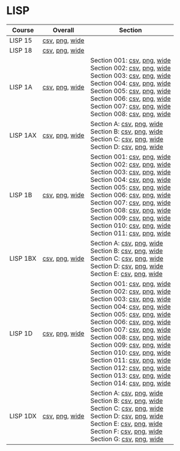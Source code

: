 # LISP

| Course | Overall | Section |
| ------ | ------- | ------- |
| LISP 15 | [csv](https://github.com/UCSD-Historical-Enrollment-Data/2022Fall/blob/main/overall/LISP%2015.csv), [png](https://raw.githubusercontent.com/UCSD-Historical-Enrollment-Data/2022Fall/main/plot_overall/LISP%2015.png), [wide](https://raw.githubusercontent.com/UCSD-Historical-Enrollment-Data/2022Fall/main/plot_overall_wide/LISP%2015.png) |  |
| LISP 18 | [csv](https://github.com/UCSD-Historical-Enrollment-Data/2022Fall/blob/main/overall/LISP%2018.csv), [png](https://raw.githubusercontent.com/UCSD-Historical-Enrollment-Data/2022Fall/main/plot_overall/LISP%2018.png), [wide](https://raw.githubusercontent.com/UCSD-Historical-Enrollment-Data/2022Fall/main/plot_overall_wide/LISP%2018.png) |  |
| LISP 1A | [csv](https://github.com/UCSD-Historical-Enrollment-Data/2022Fall/blob/main/overall/LISP%201A.csv), [png](https://raw.githubusercontent.com/UCSD-Historical-Enrollment-Data/2022Fall/main/plot_overall/LISP%201A.png), [wide](https://raw.githubusercontent.com/UCSD-Historical-Enrollment-Data/2022Fall/main/plot_overall_wide/LISP%201A.png) | Section 001: [csv](https://github.com/UCSD-Historical-Enrollment-Data/2022Fall/blob/main/section/LISP%201A_001.csv), [png](https://raw.githubusercontent.com/UCSD-Historical-Enrollment-Data/2022Fall/main/plot_section/LISP%201A_001.png), [wide](https://raw.githubusercontent.com/UCSD-Historical-Enrollment-Data/2022Fall/main/plot_section_wide/LISP%201A_001.png)<br>Section 002: [csv](https://github.com/UCSD-Historical-Enrollment-Data/2022Fall/blob/main/section/LISP%201A_002.csv), [png](https://raw.githubusercontent.com/UCSD-Historical-Enrollment-Data/2022Fall/main/plot_section/LISP%201A_002.png), [wide](https://raw.githubusercontent.com/UCSD-Historical-Enrollment-Data/2022Fall/main/plot_section_wide/LISP%201A_002.png)<br>Section 003: [csv](https://github.com/UCSD-Historical-Enrollment-Data/2022Fall/blob/main/section/LISP%201A_003.csv), [png](https://raw.githubusercontent.com/UCSD-Historical-Enrollment-Data/2022Fall/main/plot_section/LISP%201A_003.png), [wide](https://raw.githubusercontent.com/UCSD-Historical-Enrollment-Data/2022Fall/main/plot_section_wide/LISP%201A_003.png)<br>Section 004: [csv](https://github.com/UCSD-Historical-Enrollment-Data/2022Fall/blob/main/section/LISP%201A_004.csv), [png](https://raw.githubusercontent.com/UCSD-Historical-Enrollment-Data/2022Fall/main/plot_section/LISP%201A_004.png), [wide](https://raw.githubusercontent.com/UCSD-Historical-Enrollment-Data/2022Fall/main/plot_section_wide/LISP%201A_004.png)<br>Section 005: [csv](https://github.com/UCSD-Historical-Enrollment-Data/2022Fall/blob/main/section/LISP%201A_005.csv), [png](https://raw.githubusercontent.com/UCSD-Historical-Enrollment-Data/2022Fall/main/plot_section/LISP%201A_005.png), [wide](https://raw.githubusercontent.com/UCSD-Historical-Enrollment-Data/2022Fall/main/plot_section_wide/LISP%201A_005.png)<br>Section 006: [csv](https://github.com/UCSD-Historical-Enrollment-Data/2022Fall/blob/main/section/LISP%201A_006.csv), [png](https://raw.githubusercontent.com/UCSD-Historical-Enrollment-Data/2022Fall/main/plot_section/LISP%201A_006.png), [wide](https://raw.githubusercontent.com/UCSD-Historical-Enrollment-Data/2022Fall/main/plot_section_wide/LISP%201A_006.png)<br>Section 007: [csv](https://github.com/UCSD-Historical-Enrollment-Data/2022Fall/blob/main/section/LISP%201A_007.csv), [png](https://raw.githubusercontent.com/UCSD-Historical-Enrollment-Data/2022Fall/main/plot_section/LISP%201A_007.png), [wide](https://raw.githubusercontent.com/UCSD-Historical-Enrollment-Data/2022Fall/main/plot_section_wide/LISP%201A_007.png)<br>Section 008: [csv](https://github.com/UCSD-Historical-Enrollment-Data/2022Fall/blob/main/section/LISP%201A_008.csv), [png](https://raw.githubusercontent.com/UCSD-Historical-Enrollment-Data/2022Fall/main/plot_section/LISP%201A_008.png), [wide](https://raw.githubusercontent.com/UCSD-Historical-Enrollment-Data/2022Fall/main/plot_section_wide/LISP%201A_008.png) |
| LISP 1AX | [csv](https://github.com/UCSD-Historical-Enrollment-Data/2022Fall/blob/main/overall/LISP%201AX.csv), [png](https://raw.githubusercontent.com/UCSD-Historical-Enrollment-Data/2022Fall/main/plot_overall/LISP%201AX.png), [wide](https://raw.githubusercontent.com/UCSD-Historical-Enrollment-Data/2022Fall/main/plot_overall_wide/LISP%201AX.png) | Section A: [csv](https://github.com/UCSD-Historical-Enrollment-Data/2022Fall/blob/main/section/LISP%201AX_A.csv), [png](https://raw.githubusercontent.com/UCSD-Historical-Enrollment-Data/2022Fall/main/plot_section/LISP%201AX_A.png), [wide](https://raw.githubusercontent.com/UCSD-Historical-Enrollment-Data/2022Fall/main/plot_section_wide/LISP%201AX_A.png)<br>Section B: [csv](https://github.com/UCSD-Historical-Enrollment-Data/2022Fall/blob/main/section/LISP%201AX_B.csv), [png](https://raw.githubusercontent.com/UCSD-Historical-Enrollment-Data/2022Fall/main/plot_section/LISP%201AX_B.png), [wide](https://raw.githubusercontent.com/UCSD-Historical-Enrollment-Data/2022Fall/main/plot_section_wide/LISP%201AX_B.png)<br>Section C: [csv](https://github.com/UCSD-Historical-Enrollment-Data/2022Fall/blob/main/section/LISP%201AX_C.csv), [png](https://raw.githubusercontent.com/UCSD-Historical-Enrollment-Data/2022Fall/main/plot_section/LISP%201AX_C.png), [wide](https://raw.githubusercontent.com/UCSD-Historical-Enrollment-Data/2022Fall/main/plot_section_wide/LISP%201AX_C.png)<br>Section D: [csv](https://github.com/UCSD-Historical-Enrollment-Data/2022Fall/blob/main/section/LISP%201AX_D.csv), [png](https://raw.githubusercontent.com/UCSD-Historical-Enrollment-Data/2022Fall/main/plot_section/LISP%201AX_D.png), [wide](https://raw.githubusercontent.com/UCSD-Historical-Enrollment-Data/2022Fall/main/plot_section_wide/LISP%201AX_D.png) |
| LISP 1B | [csv](https://github.com/UCSD-Historical-Enrollment-Data/2022Fall/blob/main/overall/LISP%201B.csv), [png](https://raw.githubusercontent.com/UCSD-Historical-Enrollment-Data/2022Fall/main/plot_overall/LISP%201B.png), [wide](https://raw.githubusercontent.com/UCSD-Historical-Enrollment-Data/2022Fall/main/plot_overall_wide/LISP%201B.png) | Section 001: [csv](https://github.com/UCSD-Historical-Enrollment-Data/2022Fall/blob/main/section/LISP%201B_001.csv), [png](https://raw.githubusercontent.com/UCSD-Historical-Enrollment-Data/2022Fall/main/plot_section/LISP%201B_001.png), [wide](https://raw.githubusercontent.com/UCSD-Historical-Enrollment-Data/2022Fall/main/plot_section_wide/LISP%201B_001.png)<br>Section 002: [csv](https://github.com/UCSD-Historical-Enrollment-Data/2022Fall/blob/main/section/LISP%201B_002.csv), [png](https://raw.githubusercontent.com/UCSD-Historical-Enrollment-Data/2022Fall/main/plot_section/LISP%201B_002.png), [wide](https://raw.githubusercontent.com/UCSD-Historical-Enrollment-Data/2022Fall/main/plot_section_wide/LISP%201B_002.png)<br>Section 003: [csv](https://github.com/UCSD-Historical-Enrollment-Data/2022Fall/blob/main/section/LISP%201B_003.csv), [png](https://raw.githubusercontent.com/UCSD-Historical-Enrollment-Data/2022Fall/main/plot_section/LISP%201B_003.png), [wide](https://raw.githubusercontent.com/UCSD-Historical-Enrollment-Data/2022Fall/main/plot_section_wide/LISP%201B_003.png)<br>Section 004: [csv](https://github.com/UCSD-Historical-Enrollment-Data/2022Fall/blob/main/section/LISP%201B_004.csv), [png](https://raw.githubusercontent.com/UCSD-Historical-Enrollment-Data/2022Fall/main/plot_section/LISP%201B_004.png), [wide](https://raw.githubusercontent.com/UCSD-Historical-Enrollment-Data/2022Fall/main/plot_section_wide/LISP%201B_004.png)<br>Section 005: [csv](https://github.com/UCSD-Historical-Enrollment-Data/2022Fall/blob/main/section/LISP%201B_005.csv), [png](https://raw.githubusercontent.com/UCSD-Historical-Enrollment-Data/2022Fall/main/plot_section/LISP%201B_005.png), [wide](https://raw.githubusercontent.com/UCSD-Historical-Enrollment-Data/2022Fall/main/plot_section_wide/LISP%201B_005.png)<br>Section 006: [csv](https://github.com/UCSD-Historical-Enrollment-Data/2022Fall/blob/main/section/LISP%201B_006.csv), [png](https://raw.githubusercontent.com/UCSD-Historical-Enrollment-Data/2022Fall/main/plot_section/LISP%201B_006.png), [wide](https://raw.githubusercontent.com/UCSD-Historical-Enrollment-Data/2022Fall/main/plot_section_wide/LISP%201B_006.png)<br>Section 007: [csv](https://github.com/UCSD-Historical-Enrollment-Data/2022Fall/blob/main/section/LISP%201B_007.csv), [png](https://raw.githubusercontent.com/UCSD-Historical-Enrollment-Data/2022Fall/main/plot_section/LISP%201B_007.png), [wide](https://raw.githubusercontent.com/UCSD-Historical-Enrollment-Data/2022Fall/main/plot_section_wide/LISP%201B_007.png)<br>Section 008: [csv](https://github.com/UCSD-Historical-Enrollment-Data/2022Fall/blob/main/section/LISP%201B_008.csv), [png](https://raw.githubusercontent.com/UCSD-Historical-Enrollment-Data/2022Fall/main/plot_section/LISP%201B_008.png), [wide](https://raw.githubusercontent.com/UCSD-Historical-Enrollment-Data/2022Fall/main/plot_section_wide/LISP%201B_008.png)<br>Section 009: [csv](https://github.com/UCSD-Historical-Enrollment-Data/2022Fall/blob/main/section/LISP%201B_009.csv), [png](https://raw.githubusercontent.com/UCSD-Historical-Enrollment-Data/2022Fall/main/plot_section/LISP%201B_009.png), [wide](https://raw.githubusercontent.com/UCSD-Historical-Enrollment-Data/2022Fall/main/plot_section_wide/LISP%201B_009.png)<br>Section 010: [csv](https://github.com/UCSD-Historical-Enrollment-Data/2022Fall/blob/main/section/LISP%201B_010.csv), [png](https://raw.githubusercontent.com/UCSD-Historical-Enrollment-Data/2022Fall/main/plot_section/LISP%201B_010.png), [wide](https://raw.githubusercontent.com/UCSD-Historical-Enrollment-Data/2022Fall/main/plot_section_wide/LISP%201B_010.png)<br>Section 011: [csv](https://github.com/UCSD-Historical-Enrollment-Data/2022Fall/blob/main/section/LISP%201B_011.csv), [png](https://raw.githubusercontent.com/UCSD-Historical-Enrollment-Data/2022Fall/main/plot_section/LISP%201B_011.png), [wide](https://raw.githubusercontent.com/UCSD-Historical-Enrollment-Data/2022Fall/main/plot_section_wide/LISP%201B_011.png) |
| LISP 1BX | [csv](https://github.com/UCSD-Historical-Enrollment-Data/2022Fall/blob/main/overall/LISP%201BX.csv), [png](https://raw.githubusercontent.com/UCSD-Historical-Enrollment-Data/2022Fall/main/plot_overall/LISP%201BX.png), [wide](https://raw.githubusercontent.com/UCSD-Historical-Enrollment-Data/2022Fall/main/plot_overall_wide/LISP%201BX.png) | Section A: [csv](https://github.com/UCSD-Historical-Enrollment-Data/2022Fall/blob/main/section/LISP%201BX_A.csv), [png](https://raw.githubusercontent.com/UCSD-Historical-Enrollment-Data/2022Fall/main/plot_section/LISP%201BX_A.png), [wide](https://raw.githubusercontent.com/UCSD-Historical-Enrollment-Data/2022Fall/main/plot_section_wide/LISP%201BX_A.png)<br>Section B: [csv](https://github.com/UCSD-Historical-Enrollment-Data/2022Fall/blob/main/section/LISP%201BX_B.csv), [png](https://raw.githubusercontent.com/UCSD-Historical-Enrollment-Data/2022Fall/main/plot_section/LISP%201BX_B.png), [wide](https://raw.githubusercontent.com/UCSD-Historical-Enrollment-Data/2022Fall/main/plot_section_wide/LISP%201BX_B.png)<br>Section C: [csv](https://github.com/UCSD-Historical-Enrollment-Data/2022Fall/blob/main/section/LISP%201BX_C.csv), [png](https://raw.githubusercontent.com/UCSD-Historical-Enrollment-Data/2022Fall/main/plot_section/LISP%201BX_C.png), [wide](https://raw.githubusercontent.com/UCSD-Historical-Enrollment-Data/2022Fall/main/plot_section_wide/LISP%201BX_C.png)<br>Section D: [csv](https://github.com/UCSD-Historical-Enrollment-Data/2022Fall/blob/main/section/LISP%201BX_D.csv), [png](https://raw.githubusercontent.com/UCSD-Historical-Enrollment-Data/2022Fall/main/plot_section/LISP%201BX_D.png), [wide](https://raw.githubusercontent.com/UCSD-Historical-Enrollment-Data/2022Fall/main/plot_section_wide/LISP%201BX_D.png)<br>Section E: [csv](https://github.com/UCSD-Historical-Enrollment-Data/2022Fall/blob/main/section/LISP%201BX_E.csv), [png](https://raw.githubusercontent.com/UCSD-Historical-Enrollment-Data/2022Fall/main/plot_section/LISP%201BX_E.png), [wide](https://raw.githubusercontent.com/UCSD-Historical-Enrollment-Data/2022Fall/main/plot_section_wide/LISP%201BX_E.png) |
| LISP 1D | [csv](https://github.com/UCSD-Historical-Enrollment-Data/2022Fall/blob/main/overall/LISP%201D.csv), [png](https://raw.githubusercontent.com/UCSD-Historical-Enrollment-Data/2022Fall/main/plot_overall/LISP%201D.png), [wide](https://raw.githubusercontent.com/UCSD-Historical-Enrollment-Data/2022Fall/main/plot_overall_wide/LISP%201D.png) | Section 001: [csv](https://github.com/UCSD-Historical-Enrollment-Data/2022Fall/blob/main/section/LISP%201D_001.csv), [png](https://raw.githubusercontent.com/UCSD-Historical-Enrollment-Data/2022Fall/main/plot_section/LISP%201D_001.png), [wide](https://raw.githubusercontent.com/UCSD-Historical-Enrollment-Data/2022Fall/main/plot_section_wide/LISP%201D_001.png)<br>Section 002: [csv](https://github.com/UCSD-Historical-Enrollment-Data/2022Fall/blob/main/section/LISP%201D_002.csv), [png](https://raw.githubusercontent.com/UCSD-Historical-Enrollment-Data/2022Fall/main/plot_section/LISP%201D_002.png), [wide](https://raw.githubusercontent.com/UCSD-Historical-Enrollment-Data/2022Fall/main/plot_section_wide/LISP%201D_002.png)<br>Section 003: [csv](https://github.com/UCSD-Historical-Enrollment-Data/2022Fall/blob/main/section/LISP%201D_003.csv), [png](https://raw.githubusercontent.com/UCSD-Historical-Enrollment-Data/2022Fall/main/plot_section/LISP%201D_003.png), [wide](https://raw.githubusercontent.com/UCSD-Historical-Enrollment-Data/2022Fall/main/plot_section_wide/LISP%201D_003.png)<br>Section 004: [csv](https://github.com/UCSD-Historical-Enrollment-Data/2022Fall/blob/main/section/LISP%201D_004.csv), [png](https://raw.githubusercontent.com/UCSD-Historical-Enrollment-Data/2022Fall/main/plot_section/LISP%201D_004.png), [wide](https://raw.githubusercontent.com/UCSD-Historical-Enrollment-Data/2022Fall/main/plot_section_wide/LISP%201D_004.png)<br>Section 005: [csv](https://github.com/UCSD-Historical-Enrollment-Data/2022Fall/blob/main/section/LISP%201D_005.csv), [png](https://raw.githubusercontent.com/UCSD-Historical-Enrollment-Data/2022Fall/main/plot_section/LISP%201D_005.png), [wide](https://raw.githubusercontent.com/UCSD-Historical-Enrollment-Data/2022Fall/main/plot_section_wide/LISP%201D_005.png)<br>Section 006: [csv](https://github.com/UCSD-Historical-Enrollment-Data/2022Fall/blob/main/section/LISP%201D_006.csv), [png](https://raw.githubusercontent.com/UCSD-Historical-Enrollment-Data/2022Fall/main/plot_section/LISP%201D_006.png), [wide](https://raw.githubusercontent.com/UCSD-Historical-Enrollment-Data/2022Fall/main/plot_section_wide/LISP%201D_006.png)<br>Section 007: [csv](https://github.com/UCSD-Historical-Enrollment-Data/2022Fall/blob/main/section/LISP%201D_007.csv), [png](https://raw.githubusercontent.com/UCSD-Historical-Enrollment-Data/2022Fall/main/plot_section/LISP%201D_007.png), [wide](https://raw.githubusercontent.com/UCSD-Historical-Enrollment-Data/2022Fall/main/plot_section_wide/LISP%201D_007.png)<br>Section 008: [csv](https://github.com/UCSD-Historical-Enrollment-Data/2022Fall/blob/main/section/LISP%201D_008.csv), [png](https://raw.githubusercontent.com/UCSD-Historical-Enrollment-Data/2022Fall/main/plot_section/LISP%201D_008.png), [wide](https://raw.githubusercontent.com/UCSD-Historical-Enrollment-Data/2022Fall/main/plot_section_wide/LISP%201D_008.png)<br>Section 009: [csv](https://github.com/UCSD-Historical-Enrollment-Data/2022Fall/blob/main/section/LISP%201D_009.csv), [png](https://raw.githubusercontent.com/UCSD-Historical-Enrollment-Data/2022Fall/main/plot_section/LISP%201D_009.png), [wide](https://raw.githubusercontent.com/UCSD-Historical-Enrollment-Data/2022Fall/main/plot_section_wide/LISP%201D_009.png)<br>Section 010: [csv](https://github.com/UCSD-Historical-Enrollment-Data/2022Fall/blob/main/section/LISP%201D_010.csv), [png](https://raw.githubusercontent.com/UCSD-Historical-Enrollment-Data/2022Fall/main/plot_section/LISP%201D_010.png), [wide](https://raw.githubusercontent.com/UCSD-Historical-Enrollment-Data/2022Fall/main/plot_section_wide/LISP%201D_010.png)<br>Section 011: [csv](https://github.com/UCSD-Historical-Enrollment-Data/2022Fall/blob/main/section/LISP%201D_011.csv), [png](https://raw.githubusercontent.com/UCSD-Historical-Enrollment-Data/2022Fall/main/plot_section/LISP%201D_011.png), [wide](https://raw.githubusercontent.com/UCSD-Historical-Enrollment-Data/2022Fall/main/plot_section_wide/LISP%201D_011.png)<br>Section 012: [csv](https://github.com/UCSD-Historical-Enrollment-Data/2022Fall/blob/main/section/LISP%201D_012.csv), [png](https://raw.githubusercontent.com/UCSD-Historical-Enrollment-Data/2022Fall/main/plot_section/LISP%201D_012.png), [wide](https://raw.githubusercontent.com/UCSD-Historical-Enrollment-Data/2022Fall/main/plot_section_wide/LISP%201D_012.png)<br>Section 013: [csv](https://github.com/UCSD-Historical-Enrollment-Data/2022Fall/blob/main/section/LISP%201D_013.csv), [png](https://raw.githubusercontent.com/UCSD-Historical-Enrollment-Data/2022Fall/main/plot_section/LISP%201D_013.png), [wide](https://raw.githubusercontent.com/UCSD-Historical-Enrollment-Data/2022Fall/main/plot_section_wide/LISP%201D_013.png)<br>Section 014: [csv](https://github.com/UCSD-Historical-Enrollment-Data/2022Fall/blob/main/section/LISP%201D_014.csv), [png](https://raw.githubusercontent.com/UCSD-Historical-Enrollment-Data/2022Fall/main/plot_section/LISP%201D_014.png), [wide](https://raw.githubusercontent.com/UCSD-Historical-Enrollment-Data/2022Fall/main/plot_section_wide/LISP%201D_014.png) |
| LISP 1DX | [csv](https://github.com/UCSD-Historical-Enrollment-Data/2022Fall/blob/main/overall/LISP%201DX.csv), [png](https://raw.githubusercontent.com/UCSD-Historical-Enrollment-Data/2022Fall/main/plot_overall/LISP%201DX.png), [wide](https://raw.githubusercontent.com/UCSD-Historical-Enrollment-Data/2022Fall/main/plot_overall_wide/LISP%201DX.png) | Section A: [csv](https://github.com/UCSD-Historical-Enrollment-Data/2022Fall/blob/main/section/LISP%201DX_A.csv), [png](https://raw.githubusercontent.com/UCSD-Historical-Enrollment-Data/2022Fall/main/plot_section/LISP%201DX_A.png), [wide](https://raw.githubusercontent.com/UCSD-Historical-Enrollment-Data/2022Fall/main/plot_section_wide/LISP%201DX_A.png)<br>Section B: [csv](https://github.com/UCSD-Historical-Enrollment-Data/2022Fall/blob/main/section/LISP%201DX_B.csv), [png](https://raw.githubusercontent.com/UCSD-Historical-Enrollment-Data/2022Fall/main/plot_section/LISP%201DX_B.png), [wide](https://raw.githubusercontent.com/UCSD-Historical-Enrollment-Data/2022Fall/main/plot_section_wide/LISP%201DX_B.png)<br>Section C: [csv](https://github.com/UCSD-Historical-Enrollment-Data/2022Fall/blob/main/section/LISP%201DX_C.csv), [png](https://raw.githubusercontent.com/UCSD-Historical-Enrollment-Data/2022Fall/main/plot_section/LISP%201DX_C.png), [wide](https://raw.githubusercontent.com/UCSD-Historical-Enrollment-Data/2022Fall/main/plot_section_wide/LISP%201DX_C.png)<br>Section D: [csv](https://github.com/UCSD-Historical-Enrollment-Data/2022Fall/blob/main/section/LISP%201DX_D.csv), [png](https://raw.githubusercontent.com/UCSD-Historical-Enrollment-Data/2022Fall/main/plot_section/LISP%201DX_D.png), [wide](https://raw.githubusercontent.com/UCSD-Historical-Enrollment-Data/2022Fall/main/plot_section_wide/LISP%201DX_D.png)<br>Section E: [csv](https://github.com/UCSD-Historical-Enrollment-Data/2022Fall/blob/main/section/LISP%201DX_E.csv), [png](https://raw.githubusercontent.com/UCSD-Historical-Enrollment-Data/2022Fall/main/plot_section/LISP%201DX_E.png), [wide](https://raw.githubusercontent.com/UCSD-Historical-Enrollment-Data/2022Fall/main/plot_section_wide/LISP%201DX_E.png)<br>Section F: [csv](https://github.com/UCSD-Historical-Enrollment-Data/2022Fall/blob/main/section/LISP%201DX_F.csv), [png](https://raw.githubusercontent.com/UCSD-Historical-Enrollment-Data/2022Fall/main/plot_section/LISP%201DX_F.png), [wide](https://raw.githubusercontent.com/UCSD-Historical-Enrollment-Data/2022Fall/main/plot_section_wide/LISP%201DX_F.png)<br>Section G: [csv](https://github.com/UCSD-Historical-Enrollment-Data/2022Fall/blob/main/section/LISP%201DX_G.csv), [png](https://raw.githubusercontent.com/UCSD-Historical-Enrollment-Data/2022Fall/main/plot_section/LISP%201DX_G.png), [wide](https://raw.githubusercontent.com/UCSD-Historical-Enrollment-Data/2022Fall/main/plot_section_wide/LISP%201DX_G.png) |
